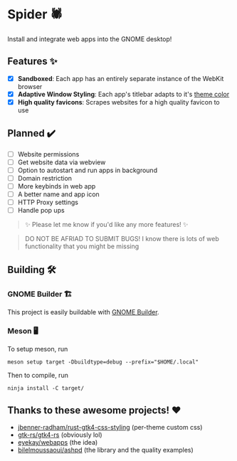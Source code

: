 # Spider 🕷️

Install and integrate web apps into the GNOME desktop!

## Features ✨

- [x] **Sandboxed**: Each app has an entirely separate instance of the WebKit browser
- [x] **Adaptive Window Styling**: Each app's titlebar adapts to it's [theme color](https://developer.mozilla.org/en-US/docs/Web/HTML/Element/meta/name/theme-color)
- [x] **High quality favicons**: Scrapes websites for a high quality favicon to use

## Planned ✔️

- [ ] Website permissions
- [ ] Get website data via webview
- [ ] Option to autostart and run apps in background
- [ ] Domain restriction
- [ ] More keybinds in web app
- [ ] A better name and app icon
- [ ] HTTP Proxy settings
- [ ] Handle pop ups

> ✨ Please let me know if you'd like any more features! ✨

> DO NOT BE AFRIAD TO SUBMIT BUGS!
> I know there is lots of web functionality that you might be missing

## Building 🛠️

### GNOME Builder 🏗️

This project is easily buildable with [GNOME Builder](https://apps.gnome.org/Builder/).

### Meson 🖥️

To setup meson, run

```
meson setup target -Dbuildtype=debug --prefix="$HOME/.local"
```

Then to compile, run

```
ninja install -C target/
```

## Thanks to these awesome projects! ❤️

- [jbenner-radham/rust-gtk4-css-styling](https://github.com/jbenner-radham/rust-gtk4-css-styling) (per-theme custom css)
- [gtk-rs/gtk4-rs](https://github.com/gtk-rs/gtk4-rs) (obviously lol)
- [eyekay/webapps](https://codeberg.org/eyekay/webapps) (the idea)
- [bilelmoussaoui/ashpd](https://github.com/bilelmoussaoui/ashpd) (the library and the quality examples)
